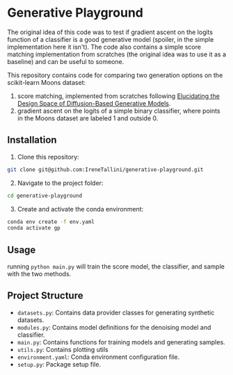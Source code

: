 # Generative Playground

The original idea of this code was to test if gradient ascent on the logits function of a classifier is a good generative model (spoiler, in the simple implementation here it isn't). 
The code also contains a simple score matching implementation from scratches (the original idea was to use it as a baseline) and can be useful to someone.

This repository contains code for comparing two generation options on the scikit-learn Moons dataset:
1) score matching, implemented from scratches following [Elucidating the Design Space of Diffusion-Based Generative Models](https://arxiv.org/abs/2206.00364).
2) gradient ascent on the logits of a simple binary classifier, where points in the Moons dataset are labeled 1 and outside 0.



## Installation

1. Clone this repository:
```sh
git clone git@github.com:IreneTallini/generative-playground.git
```

2. Navigate to the project folder:
```sh
cd generative-playground
```

3. Create and activate the conda environment:
```sh
conda env create -f env.yaml
conda activate gp
```

## Usage
running 
`python main.py`
will train the score model, the classifier, and sample with the two methods.

## Project Structure

- `datasets.py`: Contains data provider classes for generating synthetic datasets.
- `modules.py`: Contains model definitions for the denoising model and classifier.
- `main.py`: Contains functions for training models and generating samples.
- `utils.py`: Contains plotting utils
- `environment.yaml`: Conda environment configuration file.
- `setup.py`: Package setup file.